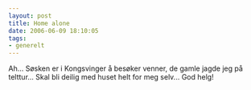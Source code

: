 ```yaml
---
layout: post
title: Home alone
date: 2006-06-09 18:10:05
tags: 
- generelt
---
```

Ah... Søsken er i Kongsvinger å besøker venner, de gamle jagde jeg på telttur... Skal bli deilig med huset helt for meg selv... God helg!
